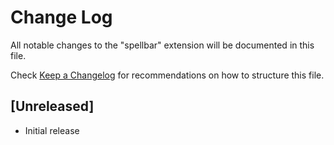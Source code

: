 # Change Log

All notable changes to the "spellbar" extension will be documented in this file.

Check [Keep a Changelog](http://keepachangelog.com/) for recommendations on how to structure this file.

## [Unreleased]

- Initial release